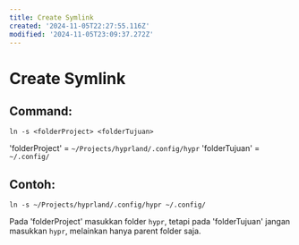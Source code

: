 ```yaml
---
title: Create Symlink
created: '2024-11-05T22:27:55.116Z'
modified: '2024-11-05T23:09:37.272Z'
---
```


# Create Symlink
## Command:
```
ln -s <folderProject> <folderTujuan>
```
'folderProject' = `~/Projects/hyprland/.config/hypr`
'folderTujuan' = `~/.config/`

## Contoh:
```
ln -s ~/Projects/hyprland/.config/hypr ~/.config/
```

Pada 'folderProject' masukkan folder `hypr`, tetapi pada 'folderTujuan' jangan masukkan `hypr`, melainkan hanya parent folder saja.
